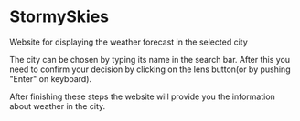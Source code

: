# StormySkies
Website for displaying the weather forecast in the selected city

The city can be chosen by typing its name in the search bar. 
After this you need to confirm your decision by clicking on the lens button(or by pushing "Enter" on keyboard).

After finishing these steps the website will provide you the information about weather in the city.
